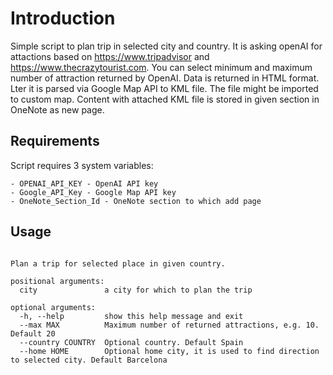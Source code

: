 # Introduction

Simple script to plan trip in selected city and country. It is asking openAI for attactions based on https://www.tripadvisor and https://www.thecrazytourist.com.
You can select minimum and maximum number of attraction returned by OpenAI. Data is returned in HTML format. Lter it is parsed via Google Map API to KML file. The file might be imported to custom map. Content with attached KML file is stored in given section in OneNote as new page.

## Requirements

Script requires 3 system variables:

    - OPENAI_API_KEY - OpenAI API key
    - Google_API_Key - Google Map API key
    - OneNote_Section_Id - OneNote section to which add page


## Usage

```usage: trip.py [-h] [--min MIN] [--max MAX] [--country COUNTRY] [--home HOME] city

Plan a trip for selected place in given country.

positional arguments:
  city               a city for which to plan the trip

optional arguments:
  -h, --help         show this help message and exit
  --max MAX          Maximum number of returned attractions, e.g. 10. Default 20
  --country COUNTRY  Optional country. Default Spain
  --home HOME        Optional home city, it is used to find direction to selected city. Default Barcelona
